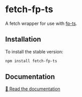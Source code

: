 # fetch-fp-ts

A fetch wrapper for use with [fp-ts].

## Installation

To install the stable version:

```sh
npm install fetch-fp-ts
```

## Documentation

[📘 Read the documentation][docs]

[docs]: https://thewilkybarkid.github.io/fetch-fp-ts/
[fp-ts]: https://gcanti.github.io/fp-ts/
